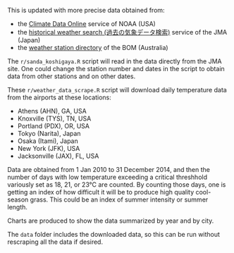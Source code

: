This is updated with more precise data obtained from:

* the [Climate Data Online](http://www.ncdc.noaa.gov/cdo-web/search) service of NOAA (USA)
* the [historical weather search (過去の気象データ検索)](http://www.data.jma.go.jp/obd/stats/etrn/index.php) service of the JMA (Japan)
* the [weather station directory](http://www.bom.gov.au/climate/data/stations/) of the BOM (Australia)

The `r/sanda_koshigaya.R` script will read in the data directly from the JMA site. One could change the station number and dates in the script to obtain data from other stations and on other dates.

These `r/weather_data_scrape.R` script will download daily temperature data from the airports at these locations:

* Athens (AHN), GA, USA
* Knoxville (TYS), TN, USA
* Portland (PDX), OR, USA
* Tokyo (Narita), Japan
* Osaka (Itami), Japan
* New York (JFK), USA
* Jacksonville (JAX), FL, USA

Data are obtained from 1 Jan 2010 to 31 December 2014, and then the number of days with low temperature exceeding a critical threshhold variously set as 18, 21, or 23°C are counted. By counting those days, one is getting an index of how difficult it will be to produce high quality cool-season grass. This could be an index of summer intensity or summer length.

Charts are produced to show the data summarized by year and by city. 

The `data` folder includes the downloaded data, so this can be run without rescraping all the data if desired.